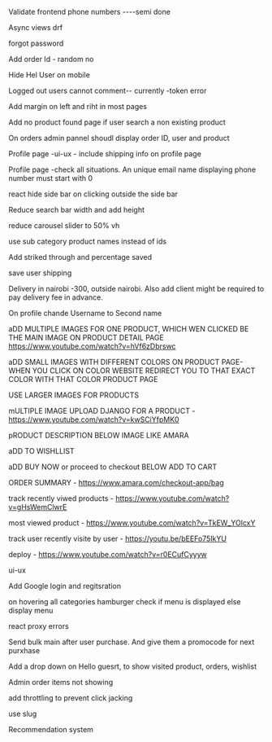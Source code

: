 <!-- Product review error displayed w when reviewing a product,does not dissapear in unreviewed products  ---done--

Login credentials username and password are not clared when a user logs out. In registration form they are found. --- done --

search only works with product name and not categories and subcategories  -- done -->

Validate frontend phone numbers  ----semi done

<!-- Login errors not displaying ---done -->

<!-- Shoft database to postgress to enable postgress full text search ---- done

Save all the words people search ---- done -tags

link these common names to be searched with each product by use of tags -- done  -search vector -->

<!-- 404 page -- done -->

<!-- logo ---done-- -->

<!-- ajax search      -done after 3 days-->

<!-- React hide div on clicking outiside the div ---ajax lists + side bar  ---done-->

<!-- Sort reviews by latest -->

<!-- profile and order page to redirect non logged in users to login -done -->

<!-- Page after placing order, rembesha kiasi  --------done-->

<!-- Add category links on home page -------------done-->

Async views drf

forgot password

Add order Id - random no

Hide Hel User on mobile

Logged out users cannot comment-- currently -token error

Add margin on left and riht in most pages

Add no product found page if user search a non existing product

On orders admin pannel shoudl display order ID, user and product

Profile page -ui-ux - include shipping info on profile page

Profile page -check all situations. An unique email name displaying phone number must start with 0

react hide side bar on clicking outside the side bar

Reduce search bar width and add height

reduce carousel slider to 50% vh

use sub category product names instead of ids

Add striked through and percentage saved

save user shipping

Delivery in nairobi -300, outside nairobi. Also add client might be required to pay delivery fee in advance.

On profile chande Username to Second name

aDD MULTIPLE IMAGES FOR ONE PRODUCT, WHICH WEN CLICKED BE THE MAIN IMAGE ON PRODUCT DETAIL PAGE https://www.youtube.com/watch?v=hVf6zDbrswc

aDD SMALL IMAGES WITH DIFFERENT COLORS ON PRODUCT PAGE- WHEN YOU CLICK ON COLOR WEBSITE REDIRECT YOU TO THAT EXACT COLOR WITH THAT COLOR PRODUCT PAGE

USE LARGER IMAGES FOR PRODUCTS

mULTIPLE IMAGE UPLOAD DJANGO FOR A PRODUCT - https://www.youtube.com/watch?v=kwSCiYfpMK0

pRODUCT DESCRIPTION BELOW IMAGE LIKE AMARA

aDD TO WISHLLIST

aDD BUY NOW or proceed to checkout BELOW ADD TO CART 

ORDER SUMMARY - https://www.amara.com/checkout-app/bag

track recently viwed products - https://www.youtube.com/watch?v=gHsWemClwrE

most viewed product - https://www.youtube.com/watch?v=TkEW_YOlcxY

track user recently visite by user - https://youtu.be/bEEFo75IkYU

deploy - https://www.youtube.com/watch?v=r0ECufCyyyw

ui-ux

Add Google login and regitsration

on hovering all categories hamburger check if menu is displayed else  display menu

react proxy errors

Send bulk main after user purchase. And give them a promocode for next purxhase


Add a drop down on Hello guesrt, to show visited product, orders, wishlist

Admin order items not showing

add throttling to prevent click jacking

use slug

Recommendation system

